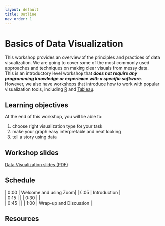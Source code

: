 ```yaml
---
layout: default
title: Outline
nav_order: 1
---
```


# Basics of Data Visualization

This workshop provides an overview of the principles and practices of data visualization. We are going to cover some of the most commonly used approaches and techniques on making clear visuals from messy data.<br>
This is an introductory level workshop that ***does not require any programming knowledge or experience with a specific software***. However, we also have workshops that introduce how to work with popular visualization tools, including [R](https://ubc-library-rc.github.io/data-analysis-r/visualization/introduction.html) and [Tableau](https://ubc-library-rc.github.io/intro-data-viz/).

 
## Learning objectives

At the end of this workshop, you will be able to:
1. choose right visualization type for your task
2. make your graph easy interpretable and neat looking
3. tell a story using data


## Workshop slides

[Data Visualization slides (PDF)](https://github.com/ubc-library-rc/basics_of_data_viz/files/6864815/Data.Viz.Content.pdf)



## Schedule

| 0:00 | Welcome and using Zoom|
| 0:05 | Introduction |  
| 0:15 |  |
| 0:30 |  |   
| 0:45 |  |
| 1:00 | Wrap-up and Discussion |

## Resources

